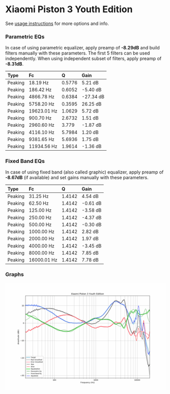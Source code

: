 # Xiaomi Piston 3 Youth Edition
See [usage instructions](https://github.com/jaakkopasanen/AutoEq#usage) for more options and info.

### Parametric EQs
In case of using parametric equalizer, apply preamp of **-8.29dB** and build filters manually
with these parameters. The first 5 filters can be used independently.
When using independent subset of filters, apply preamp of **-8.31dB**.

| Type    | Fc          |      Q | Gain      |
|:--------|:------------|:-------|:----------|
| Peaking | 18.19 Hz    | 0.5776 | 5.21 dB   |
| Peaking | 186.42 Hz   | 0.6052 | -5.40 dB  |
| Peaking | 4866.78 Hz  | 0.6384 | -27.34 dB |
| Peaking | 5758.20 Hz  | 0.3595 | 26.25 dB  |
| Peaking | 19623.01 Hz | 1.0629 | 5.72 dB   |
| Peaking | 900.70 Hz   | 2.6732 | 1.51 dB   |
| Peaking | 2960.60 Hz  | 3.779  | -1.87 dB  |
| Peaking | 4116.10 Hz  | 5.7984 | 1.20 dB   |
| Peaking | 9381.65 Hz  | 5.6936 | 1.75 dB   |
| Peaking | 11934.56 Hz | 1.9614 | -1.36 dB  |

### Fixed Band EQs
In case of using fixed band (also called graphic) equalizer, apply preamp of **-8.67dB**
(if available) and set gains manually with these parameters.

| Type    | Fc          |      Q | Gain     |
|:--------|:------------|:-------|:---------|
| Peaking | 31.25 Hz    | 1.4142 | 4.54 dB  |
| Peaking | 62.50 Hz    | 1.4142 | -0.61 dB |
| Peaking | 125.00 Hz   | 1.4142 | -3.58 dB |
| Peaking | 250.00 Hz   | 1.4142 | -4.37 dB |
| Peaking | 500.00 Hz   | 1.4142 | -0.30 dB |
| Peaking | 1000.00 Hz  | 1.4142 | 2.82 dB  |
| Peaking | 2000.00 Hz  | 1.4142 | 1.97 dB  |
| Peaking | 4000.00 Hz  | 1.4142 | -3.45 dB |
| Peaking | 8000.00 Hz  | 1.4142 | 7.85 dB  |
| Peaking | 16000.01 Hz | 1.4142 | 7.78 dB  |

### Graphs
![](./Xiaomi%20Piston%203%20Youth%20Edition.png)